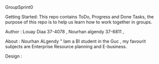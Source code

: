 GroupSprint0

Getting Started: This repo contains ToDo, Progress and Done Tasks, the purpose of this repo is to help us learn how to work together in groups.

Author : Louay Diaa 37-4078 , Nourhan algendy 37-6811 ,

About : Nourhan ALgendy " Iam a BI student in the Guc , my favourit subjects are Enterprise Resource planning and E-business.

Design : 
